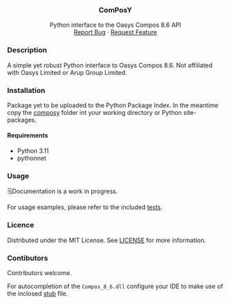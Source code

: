 <br />
<div align="center">
  <a href="https://github.com/mitchell-tesch/composy">
    <!-- <img src="images/logo.png" alt="PyTABS logo" width="80" height="80"> -->
  </a>

  <h3 align="center">ComPosY</h3>

  <p align="center">
    Python interface to the Oasys Compos 8.6 API
    <!-- <br /> -->
    <!-- <a href="https://mitchell-tesch.github.io/composy/composy.html"><strong>Explore the docs »</strong></a> -->
    <!-- <br /> -->
    <br />
    <a href="https://github.com/mitchell-tesch/composy/issues">Report Bug</a>
    ·
    <a href="https://github.com/mitchell-tesch/composy/issues">Request Feature</a>
  </p>
</div>

### Description
A simple yet robust Python interface to Oasys Compos 8.6. Not affiliated with Oasys Limited or Arup Group Limited.


### Installation
Package yet to be uploaded to the Python Package Index. In the meantime copy the [composy](./composy/) folder int your working directory or Python site-packages.
<!-- ```
$ pip install py
``` -->


#### Requirements
 - Python 3.11
 - pythonnet


### Usage
🗒️Documentation is a work in progress.

For usage examples, please refer to the included [tests](./tests/test_basic.py).


### Licence
Distributed under the MIT License. See [LICENSE](LICENSE) for more information.


### Contibutors
Contributors welcome.

For autocompletion of the `Compos_8_6.dll` configure your IDE to make use of the inclosed [stub](./stub/) file.